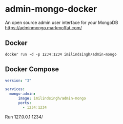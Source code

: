 # admin-mongo-docker
An open source admin user interface for your MongoDB https://adminmongo.markmoffat.com/

## Docker

`docker run -d -p 1234:1234 imilindsingh/admin-mongo`

## Docker Compose

```yml
version: "3"

services:
  mongo-admin:
      image: imilindsingh/admin-mongo
      ports:
        - 1234:1234
```

Run 127.0.0.1:1234/
